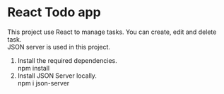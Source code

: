 # React Todo app

This project use React to manage tasks. You can create, edit and delete task. </br>
JSON server is used in this project. </br>

1. Install the required dependencies. </br>
npm install </br>
2. Install JSON Server locally. </br>
npm i json-server </br>




